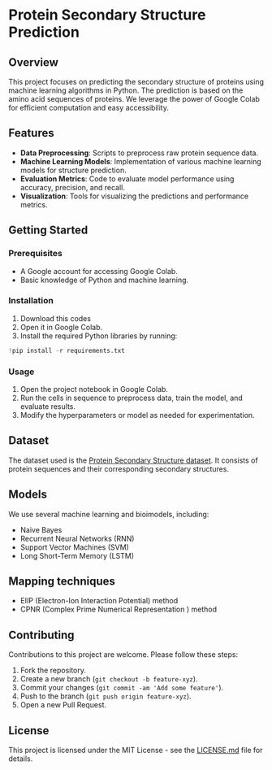 # Protein Secondary Structure Prediction

## Overview

This project focuses on predicting the secondary structure of proteins using machine learning algorithms in Python. The prediction is based on the amino acid sequences of proteins. We leverage the power of Google Colab for efficient computation and easy accessibility.

## Features

- **Data Preprocessing**: Scripts to preprocess raw protein sequence data.
- **Machine Learning Models**: Implementation of various machine learning models for structure prediction.
- **Evaluation Metrics**: Code to evaluate model performance using accuracy, precision, and recall.
- **Visualization**: Tools for visualizing the predictions and performance metrics.

## Getting Started

### Prerequisites

- A Google account for accessing Google Colab.
- Basic knowledge of Python and machine learning.

### Installation

1. Download this codes
2. Open it in Google Colab.
3. Install the required Python libraries by running:

```py
!pip install -r requirements.txt

```

### Usage

1. Open the project notebook in Google Colab.
2. Run the cells in sequence to preprocess data, train the model, and evaluate results.
3. Modify the hyperparameters or model as needed for experimentation.

## Dataset

The dataset used is the [Protein Secondary Structure dataset](https://example-dataset-link.com). It consists of protein sequences and their corresponding secondary structures.

## Models

We use several machine learning and bioimodels, including:

- Naive Bayes
- Recurrent Neural Networks (RNN)
- Support Vector Machines (SVM)
- Long Short-Term Memory (LSTM)


## Mapping techniques

- EIIP (Electron-Ion Interaction Potential) method
- CPNR (Complex Prime Numerical Representation ) method

## Contributing

Contributions to this project are welcome. Please follow these steps:

1. Fork the repository.
2. Create a new branch (`git checkout -b feature-xyz`).
3. Commit your changes (`git commit -am 'Add some feature'`).
4. Push to the branch (`git push origin feature-xyz`).
5. Open a new Pull Request.

## License

This project is licensed under the MIT License - see the [LICENSE.md](LICENSE.md) file for details.


